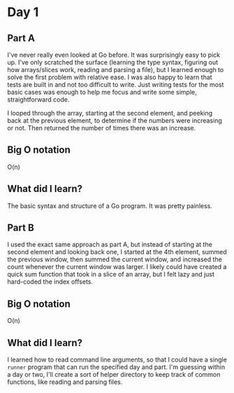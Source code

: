 # Day 1

## Part A
I've never really even looked at Go before. It was surprisingly easy
to pick up. I've only scratched the surface (learning the type syntax,
figuring out how arrays/slices work, reading and parsing a file), but
I learned enough to solve the first problem with relative ease. I was
also happy to learn that tests are built in and not too difficult to
write. Just writing tests for the most basic cases was enough to help
me focus and write some simple, straightforward code.

I looped through the array, starting at the second element, and peeking
back at the previous element, to determine if the numbers were increasing
or not. Then returned the number of times there was an increase.

## Big O notation
O(n)

## What did I learn?
The basic syntax and structure of a Go program. It was pretty painless.

## Part B
I used the exact same approach as part A, but instead of starting at the
second element and looking back one, I started at the 4th element, summed
the previous window, then summed the current window, and increased the
count whenever the current window was larger. I likely could have created
a quick sum function that took in a slice of an array, but I felt lazy and
just hard-coded the index offsets.

## Big O notation
O(n)

## What did I learn?
I learned how to read command line arguments, so that I could have a single
`runner` program that can run the specified day and part. I'm guessing
within a day or two, I'll create a sort of helper directory to keep track
of common functions, like reading and parsing files.

